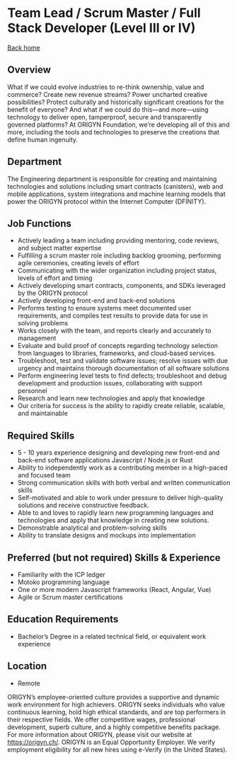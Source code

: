 # Team Lead / Scrum Master / Full Stack Developer (Level III or IV)

[Back home](https://github.com/ferMartz/origenzero)

## Overview

What if we could evolve industries to re-think ownership, value and commerce? Create new revenue streams? Power uncharted creative possibilities? Protect culturally and historically significant creations for the benefit of everyone? And what if we could do this—and more—using technology to deliver open, tamperproof, secure and transparently governed platforms? At ORIGYN Foundation, we’re developing all of this and more, including the tools and technologies to preserve the creations that define human ingenuity.

## Department

The Engineering department is responsible for creating and maintaining technologies and solutions including smart contracts (canisters), web and mobile applications, system integrations and machine learning models that power the ORIGYN protocol within the Internet Computer (DFINITY).

## Job Functions

- Actively leading a team including providing mentoring, code reviews, and subject matter expertise
- Fulfilling a scrum master role including backlog grooming, performing agile ceremonies, creating levels of effort
- Communicating with the wider organization including project status, levels of effort and timing
- Actively developing smart contracts, components, and SDKs leveraged by the ORIGYN protocol
- Actively developing front-end and back-end solutions
- Performs testing to ensure systems meet documented user requirements, and compiles test results to provide data for use in solving problems
- Works closely with the team, and reports clearly and accurately to management
- Evaluate and build proof of concepts regarding technology selection from languages to libraries, frameworks, and cloud-based services.
- Troubleshoot, test and validate software issues; resolve issues with due urgency and maintains thorough documentation of all software solutions
- Perform engineering level tests to find defects; troubleshoot and debug development and production issues, collaborating with support personnel
- Research and learn new technologies and apply that knowledge
- Our criteria for success is the ability to rapidly create reliable, scalable, and maintainable

## Required Skills

- 5 - 10 years experience designing and developing new front-end and back-end software applications
  Javascript / Node.js or Rust
- Ability to independently work as a contributing member in a high-paced and focused team
- Strong communication skills with both verbal and written communication skills
- Self-motivated and able to work under pressure to deliver high-quality solutions and receive constructive feedback.
- Able to and loves to rapidly learn new programming languages and technologies and apply that knowledge in creating new solutions.
- Demonstrable analytical and problem-solving skills
- Ability to translate designs and mockups into implementation

## Preferred (but not required) Skills & Experience

- Familiarity with the ICP ledger
- Motoko programming language
- One or more modern Javascript frameworks (React, Angular, Vue)
- Agile or Scrum master certifications

## Education Requirements

- Bachelor’s Degree in a related technical field, or equivalent work experience

## Location

- Remote

ORIGYN’s employee-oriented culture provides a supportive and dynamic work environment for high achievers. ORIGYN seeks individuals who value continuous learning, hold high ethical standards, and are top performers in their respective fields. We offer competitive wages, professional development, superb culture, and a highly competitive benefits package. For more information about ORIGYN, please visit our website at https://origyn.ch/. ORIGYN is an Equal Opportunity Employer. We verify employment eligibility for all new hires using e-Verify (in the United States).

